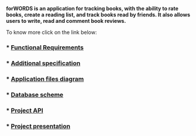 **forWORDS is an application for tracking books, with the ability to rate books, create a reading list, and track books read by friends. It also allows users to write, read and comment book reviews.**

To know more click on the link below:
### * [Functional Requirements]((https://fpmi-hci-2023.github.io/project13b-6y6jlu/requirements))
### * [Additional specification](https://fpmi-hci-2023.github.io/project13b-6y6jlu/specification)
### * [Application files diagram](https://fpmi-hci-2023.github.io/project13b-6y6jlu/filedia)
### * [Database scheme](https://fpmi-hci-2023.github.io/project13b-6y6jlu/db)
### * [Project API](https://fpmi-hci-2023.github.io/project13b--6y6jlu/api)
### * [Project presentation](https://fpmi-hci-2023.github.io/project13b-6y6jlu/presentation)
